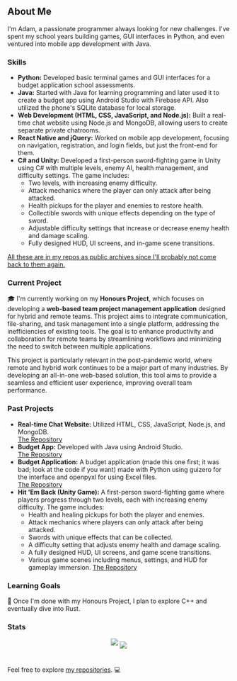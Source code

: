 ## About Me

I'm Adam, a passionate programmer always looking for new challenges. I've spent my school years building games, GUI interfaces in Python, and even ventured into mobile app development with Java.

### Skills

- **Python:** Developed basic terminal games and GUI interfaces for a budget application school assessments.<br>  
- **Java:** Started with Java for learning programming and later used it to create a budget app using Android Studio with Firebase API. Also utilized the phone's SQLite database for local storage.<br>
- **Web Development (HTML, CSS, JavaScript, and Node.js):** Built a real-time chat website using Node.js and MongoDB, allowing users to create separate private chatrooms.<br>
- **React Native and jQuery:** Worked on mobile app development, focusing on navigation, registration, and login fields, but just the front-end for them.<br>
- **C# and Unity:** Developed a first-person sword-fighting game in Unity using C# with multiple levels, enemy AI, health management, and difficulty settings. The game includes:
  - Two levels, with increasing enemy difficulty.
  - Attack mechanics where the player can only attack after being attacked.
  - Health pickups for the player and enemies to restore health.
  - Collectible swords with unique effects depending on the type of sword.
  - Adjustable difficulty settings that increase or decrease enemy health and damage scaling.
  - Fully designed HUD, UI screens, and in-game scene transitions.<br>

<ins>All these are in my repos as public archives since I'll probably not come back to them again.</ins>

### Current Project

🎓 I'm currently working on my **Honours Project**, which focuses on developing a **web-based team project management application** designed for hybrid and remote teams. This project aims to integrate communication, file-sharing, and task management into a single platform, addressing the inefficiencies of existing tools. The goal is to enhance productivity and collaboration for remote teams by streamlining workflows and minimizing the need to switch between multiple applications. 

This project is particularly relevant in the post-pandemic world, where remote and hybrid work continues to be a major part of many industries. By developing an all-in-one web-based solution, this tool aims to provide a seamless and efficient user experience, improving overall team performance.

### Past Projects

- **Real-time Chat Website:** Utilized HTML, CSS, JavaScript, Node.js, and MongoDB.<br>
  [The Repository](https://github.com/AdamB64/realtime_chat)
- **Budget App:** Developed with Java using Android Studio.<br>
  [The Repository](https://github.com/AdamB64/Budget)
- **Budget Application:** A budget application (made this one first; it was bad; look at the code if you want) made with Python using guizero for the interface and openpyxl for using Excel files.<br>
  [The Repository](https://github.com/AdamB64/graded-unit)
- **Hit 'Em Back (Unity Game):** A first-person sword-fighting game where players progress through two levels, each with increasing enemy difficulty. The game includes:
  - Health and healing pickups for both the player and enemies.
  - Attack mechanics where players can only attack after being attacked.
  - Swords with unique effects that can be collected.
  - A difficulty setting that adjusts enemy health and damage scaling.
  - A fully designed HUD, UI screens, and game scene transitions.
  - Various game scenes including menus, settings, and HUD for gameplay immersion.
  [The Repository](https://github.com/AdamB64/hit_em_back)

### Learning Goals

🔭 Once I'm done with my Honours Project, I plan to explore C++ and eventually dive into Rust.

### Stats
<div align="center">
<img align="center" style="margin-bottom: 1em" src="https://github-readme-stats.vercel.app/api?username=AdamB64&theme=slateorange&count_private=true&show_icons=true&include_all_commits=true" />
<img align="center" src="https://github-readme-stats.vercel.app/api/top-langs/?username=AdamB64&theme=slateorange&layout=compact&langs_count=6" />
</div>
<br>

Feel free to explore [my repositories](https://github.com/AdamB64?tab=repositories). 💻
